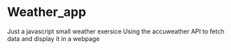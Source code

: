 # Weather_app
Just a javascript small weather exersice
Using the accuweather API to fetch data and display it in a webpage
